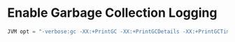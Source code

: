 # Enable Garbage Collection Logging

```java
JVM opt = "-verbose:gc -XX:+PrintGC -XX:+PrintGCDetails -XX:+PrintGCTimeStamps -XX:+PrintGCDateStamps -XX:+UseGCLogFileRotation -XX:NumberOfGCLogFiles=10 -XX:GCLogFileSize=10M -Xloggc:/var/log/XXX/gc.log"
```

